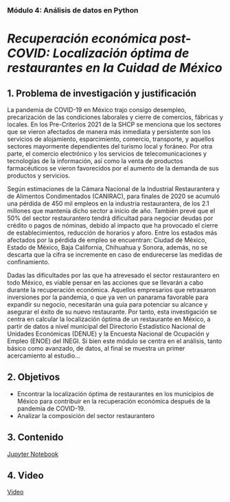 ### Módulo 4: Análisis de datos en Python 
# *Recuperación económica post-COVID: Localización óptima de restaurantes en la Cuidad de México*

## 1. Problema de investigación y justificación

La pandemia de COVID-19 en México trajo consigo desempleo, precarización de las condiciones laborales y cierre de comercios, fábricas y locales. En los Pre-Criterios 2021 de la SHCP se menciona que los sectores que se vieron afectados de manera más inmediata y persistente son los servicios de alojamiento, esparcimiento, comercio, transporte, y aquellos sectores mayormente dependientes del turismo local y foráneo. Por otra parte, el comercio electrónico y los servicios de telecomunicaciones y tecnologías de la información, así como la venta de productos farmacéuticos se vieron favorecidos por el aumento de la demanda de sus productos y servicios.


Según estimaciones de la Cámara Nacional de la Industrial Restaurantera y de Alimentos Condimentados (CANIRAC), para finales de 2020 se acumuló una pérdida de 450 mil empleos en la industria restaurantera, de los 2.1 millones que mantenía dicho sector a inicio de año. También prevé que el 50% del sector restaurantero tendrá dificultad para negociar deudas por crédito o pagos de nóminas, debido al impacto que ha provocado el cierre de establecimientos, reducción de horarios y aforo. Entre los estados más afectados por la pérdida de empleo se encuentran: Ciudad de México, Estado de México, Baja California, Chihuahua y Sonora, además, no se descarta que la cifra se incremente en caso de endurecerse las medidas de confinamiento.


Dadas las dificultades por las que ha atrevesado el sector restaurantero en todo México, es viable pensar en las acciones que se llevarán a cabo durante la recuperación económica. Aquellos empresarios que retrasaron inversiones por la pandemia, o que ya ven un panarama favorable para expandir su negocio, necesitarán una guía para potenciar su alcance y asegurar el éxito de su nuevo restaurante. Por tanto, esta investigación se centra en calcular la localización óptima de un restaurante en México, a partir de datos a nivel municipal del Directorio Estadístico Nacional de Unidades Económicas (DENUE) y la Encuesta Nacional de Ocupación y Empleo (ENOE) del INEGI. Si bien este módulo se centra en el análisis, tanto básico como avanzado, de datos, al final se muestra un primer acercamiento al estudio...



## 2. Objetivos
- Encontrar la localización óptima de restaurantes en los municipios de México para contribuir en la recuperación económica después de la pandemia de COVID-19.
- Analizar la composición del sector restaurantero


## 3. Contenido
[Jupyter Notebook](restaurantes_cdmx.ipynb/)


## 4. Video
[Video]()
